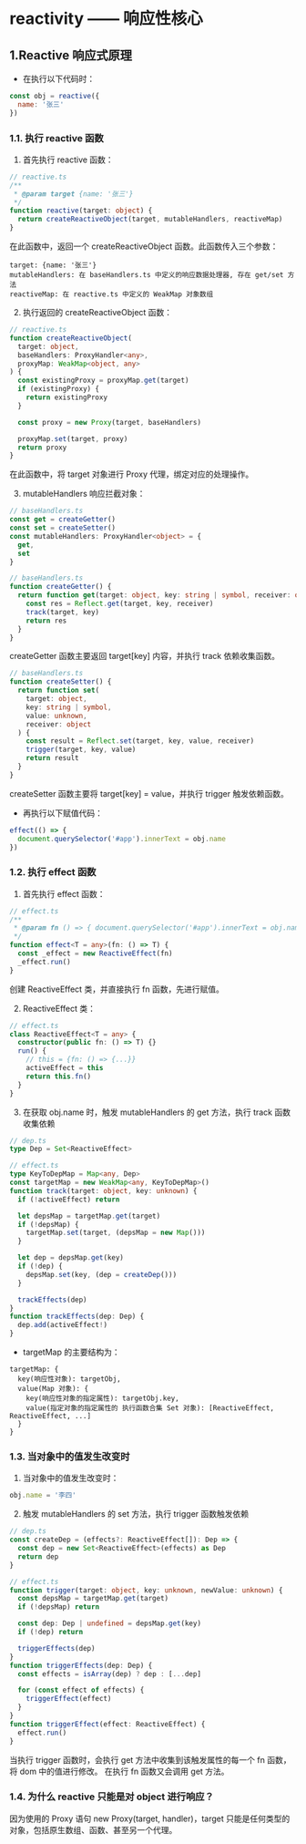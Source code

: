 # reactivity —— 响应性核心

## 1.Reactive 响应式原理

- 在执行以下代码时：

```javascript
const obj = reactive({
  name: '张三'
})
```

### 1.1. 执行 reactive 函数

1. 首先执行 reactive 函数：

```typescript
// reactive.ts
/**
 * @param target {name: '张三'}
 */
function reactive(target: object) {
  return createReactiveObject(target, mutableHandlers, reactiveMap)
}
```

在此函数中，返回一个 createReactiveObject 函数。此函数传入三个参数：

```
target: {name: '张三'}
mutableHandlers: 在 baseHandlers.ts 中定义的响应数据处理器, 存在 get/set 方法
reactiveMap: 在 reactive.ts 中定义的 WeakMap 对象数组
```

2. 执行返回的 createReactiveObject 函数：

```typescript
// reactive.ts
function createReactiveObject(
  target: object,
  baseHandlers: ProxyHandler<any>,
  proxyMap: WeakMap<object, any>
) {
  const existingProxy = proxyMap.get(target)
  if (existingProxy) {
    return existingProxy
  }

  const proxy = new Proxy(target, baseHandlers)

  proxyMap.set(target, proxy)
  return proxy
}
```

在此函数中，将 target 对象进行 Proxy 代理，绑定对应的处理操作。

3. mutableHandlers 响应拦截对象：

```typescript
// baseHandlers.ts
const get = createGetter()
const set = createSetter()
const mutableHandlers: ProxyHandler<object> = {
  get,
  set
}
```

```typescript
// baseHandlers.ts
function createGetter() {
  return function get(target: object, key: string | symbol, receiver: object) {
    const res = Reflect.get(target, key, receiver)
    track(target, key)
    return res
  }
}
```

createGetter 函数主要返回 target[key] 内容，并执行 track 依赖收集函数。

```typescript
// baseHandlers.ts
function createSetter() {
  return function set(
    target: object,
    key: string | symbol,
    value: unknown,
    receiver: object
  ) {
    const result = Reflect.set(target, key, value, receiver)
    trigger(target, key, value)
    return result
  }
}
```

createSetter 函数主要将 target[key] = value，并执行 trigger 触发依赖函数。

- 再执行以下赋值代码：

```javascript
effect(() => {
  document.querySelector('#app').innerText = obj.name
})
```

### 1.2. 执行 effect 函数

1. 首先执行 effect 函数：

```typescript
// effect.ts
/**
 * @param fn () => { document.querySelector('#app').innerText = obj.name }
 */
function effect<T = any>(fn: () => T) {
  const _effect = new ReactiveEffect(fn)
  _effect.run()
}
```

创建 ReactiveEffect 类，并直接执行 fn 函数，先进行赋值。

2. ReactiveEffect 类：

```typescript
// effect.ts
class ReactiveEffect<T = any> {
  constructor(public fn: () => T) {}
  run() {
    // this = {fn: () => {...}}
    activeEffect = this
    return this.fn()
  }
}
```

3. 在获取 obj.name 时，触发 mutableHandlers 的 get 方法，执行 track 函数收集依赖

```typescript
// dep.ts
type Dep = Set<ReactiveEffect>
```

```typescript
// effect.ts
type KeyToDepMap = Map<any, Dep>
const targetMap = new WeakMap<any, KeyToDepMap>()
function track(target: object, key: unknown) {
  if (!activeEffect) return

  let depsMap = targetMap.get(target)
  if (!depsMap) {
    targetMap.set(target, (depsMap = new Map()))
  }

  let dep = depsMap.get(key)
  if (!dep) {
    depsMap.set(key, (dep = createDep()))
  }

  trackEffects(dep)
}
function trackEffects(dep: Dep) {
  dep.add(activeEffect!)
}
```

- targetMap 的主要结构为：

```
targetMap: {
  key(响应性对象): targetObj,
  value(Map 对象): {
    key(响应性对象的指定属性): targetObj.key,
    value(指定对象的指定属性的 执行函数合集 Set 对象): [ReactiveEffect, ReactiveEffect, ...]
  }
}
```

### 1.3. 当对象中的值发生改变时

1. 当对象中的值发生改变时：

```javascript
obj.name = '李四'
```

2. 触发 mutableHandlers 的 set 方法，执行 trigger 函数触发依赖

```typescript
// dep.ts
const createDep = (effects?: ReactiveEffect[]): Dep => {
  const dep = new Set<ReactiveEffect>(effects) as Dep
  return dep
}
```

```typescript
// effect.ts
function trigger(target: object, key: unknown, newValue: unknown) {
  const depsMap = targetMap.get(target)
  if (!depsMap) return

  const dep: Dep | undefined = depsMap.get(key)
  if (!dep) return

  triggerEffects(dep)
}
function triggerEffects(dep: Dep) {
  const effects = isArray(dep) ? dep : [...dep]

  for (const effect of effects) {
    triggerEffect(effect)
  }
}
function triggerEffect(effect: ReactiveEffect) {
  effect.run()
}
```

当执行 trigger 函数时，会执行 get 方法中收集到该触发属性的每一个 fn 函数，将 dom 中的值进行修改。
在执行 fn 函数又会调用 get 方法。

### 1.4. 为什么 reactive 只能是对 object 进行响应？

因为使用的 Proxy 语句 new Proxy(target, handler)，target 只能是任何类型的对象，包括原生数组、函数、甚至另一个代理。
